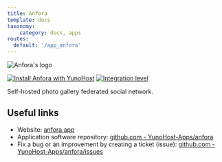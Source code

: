 ```yaml
---
title: Anfora
template: docs
taxonomy:
    category: docs, apps
routes:
  default: '/app_anfora'
---
```


![Anfora's logo](image://anfora_logo.svg?resize=,80)

[![Install Anfora with YunoHost](https://install-app.yunohost.org/install-with-yunohost.png)](https://install-app.yunohost.org/?app=anfora) [![Integration level](https://dash.yunohost.org/integration/anfora.svg)](https://dash.yunohost.org/appci/app/anfora)

Self-hosted photo gallery federated social network.

## Useful links

+ Website: [anfora.app](https://anfora.app/)
+ Application software repository: [github.com - YunoHost-Apps/anfora](https://github.com/YunoHost-Apps/anfora_ynh)
+ Fix a bug or an improvement by creating a ticket (issue): [github.com - YunoHost-Apps/anfora/issues](https://github.com/YunoHost-Apps/anfora_ynh/issues)
